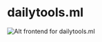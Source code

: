 # dailytools.ml
![Alt](https://repobeats.axiom.co/api/embed/9d222be3d18c72dd381a2ba07f2ede45676468bf.svg "Repobeats analytics image")
 frontend for dailytools.ml
